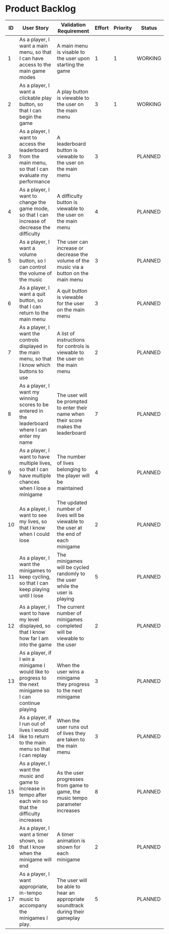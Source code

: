 # Product Backlog

| **ID** | **User Story**                                                                                              | **Validation Requirement**                                                              | **Effort** | **Priority** | **Status** |
| ------ | ----------------------------------------------------------------------------------------------------------- | --------------------------------------------------------------------------------------- | ---------- | ------------ | ---------- |
| 1      | As a player, I want a main menu, so that I can have access to the main game modes                           | A main menu is visable to the user upon starting the game                               | 1          | 1            | WORKING    |
| 2      | As a player, I want a clickable play button, so that I can begin the game                                   | A play button is viewable to the user on the main menu                                  | 3          | 1            | WORKING    |
| 3      | As a player, I want to access the leaderboard from the main menu, so that I can evaluate my performance     | A leaderboard button is viewable to the user on the main menu                           | 3          |              | PLANNED    |
| 4      | As a player, I want to change the game mode, so that I can increase of decrease the difficulty              | A difficulty button is viewable to the user on the main menu                            | 4          |              | PLANNED    |
| 5      | As a player, I want a volume button, so I can control the volume of the music                               | The user can increase or decrease the volume of the music via a button on the main menu | 3          |              | PLANNED    |
| 6      | As a player, I want a quit button, so that I can return to the main menu                                    | A quit button is viewable for the user on the main menu                                 | 3          |              | PLANNED    |
| 7      | As a player, I want the controls displayed in the main menu, so that I know which buttons to use            | A list of instructions for controls is viewable to the user on the main menu            | 2          |              | PLANNED    |
| 8      | As a player, I want my winning scores to be entered in the leaderboard where I can enter my name            | The user will be prompted to enter their name when their score makes the leaderboard    | 7          |              | PLANNED    |
| 9      | As a player, I want to have multiple lives, so that I can have multiple chances when I lose a minigame      | The number of lives belonging to the player will be maintained                          | 4          |              | PLANNED    |
| 10     | As a player, I want to see my lives, so that I know when I could lose                                       | The updated number of lives will be viewable to the user at the end of each minigame    | 2          |              | PLANNED    |
| 11     | As a player, I want the minigames to keep cycling, so that I can keep playing until I lose                  | The minigames will be cycled randomly to the user while the user is playing             | 5          |              | PLANNED    |
| 12     | As a player, I want to have my level displayed, so that I know how far I am into the game                   | The current number of minigames completed will be viewable to the user                  | 2          |              | PLANNED    |
| 13     | As a player, if I win a minigame I would like to progress to the next minigame so I can continue playing    | When the user wins a minigame they progress to the next minigame                        | 3          |              | PLANNED    |
| 14     | As a player, if I run out of lives I would like to return to the main menu so that I can replay             | When the user runs out of lives they are taken to the main menu                         | 3          |              | PLANNED    |
| 15     | As a player, I want the music and game to increase in tempo after each win so that the difficulty increases | As the user progresses from game to game, the music tempo parameter increases           | 8          |              | PLANNED    |
| 16     | As a player, I want a timer shown, so that I know when the minigame will end                                | A timer animation is shown for each minigame                                            | 2          |              | PLANNED    |
| 17     | As a player, I want appropriate, in-tempo music to accompany the minigames I play.                          | The user will be able to hear an appropriate soundtrack during their gameplay           | 5          |              | PLANNED    |

